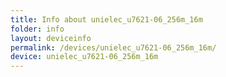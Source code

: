 ```yaml
---
title: Info about unielec_u7621-06_256m_16m
folder: info
layout: deviceinfo
permalink: /devices/unielec_u7621-06_256m_16m/
device: unielec_u7621-06_256m_16m
---
```


